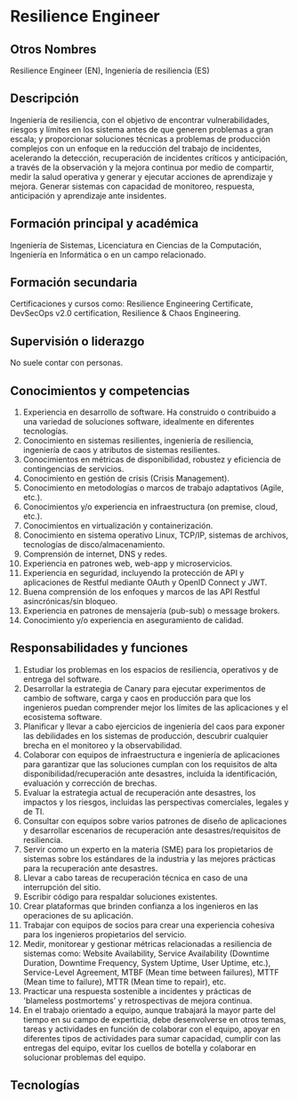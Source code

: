 # Resilience Engineer

## Otros Nombres

Resilience Engineer (EN), Ingeniería de resiliencia (ES)

## Descripción

Ingeniería de resiliencia, con el objetivo de encontrar vulnerabilidades, riesgos y límites en los sistema antes de que generen problemas a gran escala; y proporcionar soluciones técnicas a problemas de producción complejos con un enfoque en la reducción del trabajo de incidentes, acelerando la detección, recuperación de incidentes críticos y anticipación, a través de la observación y la mejora continua por medio de compartir, medir la salud operativa y generar y ejecutar acciones de aprendizaje y mejora. Generar sistemas con capacidad de monitoreo, respuesta, anticipación y aprendizaje ante insidentes.

## Formación principal y académica

Ingeniería de Sistemas, Licenciatura en Ciencias de la Computación, Ingeniería en Informática o en un campo relacionado.

## Formación secundaria

Certificaciones y cursos como: Resilience Engineering Certificate, DevSecOps v2.0 certification, Resilience & Chaos Engineering.

## Supervisión o liderazgo

No suele contar con personas.

## Conocimientos y competencias

1.	Experiencia en desarrollo de software. Ha construido o contribuido a una variedad de soluciones software, idealmente en diferentes tecnologías.
2. Conocimiento en sistemas resilientes, ingeniería de resiliencia, ingeniería de caos y atributos de sistemas resilientes.
3. Conocimientos en métricas de disponibilidad, robustez y eficiencia de contingencias de servicios.
4.	Conocimiento en gestión de crisis (Crisis Management).
5.	Conocimiento en metodologías o marcos de trabajo adaptativos (Agile, etc.).
6. Conocimientos y/o experiencia en infraestructura (on premise, cloud, etc.).
7.	Conocimientos en virtualización y containerización.
8.	Conocimiento en sistema operativo Linux, TCP/IP, sistemas de archivos, tecnologías de disco/almacenamiento.
9.	Comprensión de internet, DNS y redes.
10.	Experiencia en patrones web, web-app y microservicios.
11.	Experiencia en seguridad, incluyendo la protección de API y aplicaciones de Restful mediante OAuth y OpenID Connect y JWT.
12.	Buena comprensión de los enfoques y marcos de las API Restful asincrónicas/sin bloqueo.
13.	Experiencia en patrones de mensajería (pub-sub) o message brokers.
14.	Conocimiento y/o experiencia en aseguramiento de calidad.


## Responsabilidades y funciones

1.	Estudiar los problemas en los espacios de resiliencia, operativos y de entrega del software.
2.	Desarrollar la estrategia de Canary para ejecutar experimentos de cambio de software, carga y caos en producción para que los ingenieros puedan comprender mejor los límites de las aplicaciones y el ecosistema software.
3.	Planificar y llevar a cabo ejercicios de ingeniería del caos para exponer las debilidades en los sistemas de producción, descubrir cualquier brecha en el monitoreo y la observabilidad.
4.	Colaborar con equipos de infraestructura e ingeniería de aplicaciones para garantizar que las soluciones cumplan con los requisitos de alta disponibilidad/recuperación ante desastres, incluida la identificación, evaluación y corrección de brechas.
5.	Evaluar la estrategia actual de recuperación ante desastres, los impactos y los riesgos, incluidas las perspectivas comerciales, legales y de TI.
6.	Consultar con equipos sobre varios patrones de diseño de aplicaciones y desarrollar escenarios de recuperación ante desastres/requisitos de resiliencia.
7.	Servir como un experto en la materia (SME) para los propietarios de sistemas sobre los estándares de la industria y las mejores prácticas para la recuperación ante desastres.
8.	Llevar a cabo tareas de recuperación técnica en caso de una interrupción del sitio.
9.	Escribir código para respaldar soluciones existentes.
10.	Crear plataformas que brinden confianza a los ingenieros en las operaciones de su aplicación.
11.	Trabajar con equipos de socios para crear una experiencia cohesiva para los ingenieros propietarios del servicio.
12. Medir, monitorear y gestionar métricas relacionadas a resiliencia de sistemas como: Website Availability, Service Availability (Downtime Duration, Downtime Frequency, System Uptime, User Uptime, etc.), Service-Level Agreement, MTBF (Mean time between failures), MTTF (Mean time to failure), MTTR (Mean time to repair), etc. 
13. Practicar una respuesta sostenible a incidentes y prácticas de 'blameless postmortems' y retrospectivas de mejora continua.
14. En el trabajo orientado a equipo, aunque trabajará la mayor parte del tiempo en su campo de experticia, debe desenvolverse en otros temas, tareas y actividades en función de colaborar con el equipo, apoyar en diferentes tipos de actividades para sumar capacidad, cumplir con las entregas del equipo, evitar los cuellos de botella y colaborar en solucionar problemas del equipo. 

## Tecnologías


